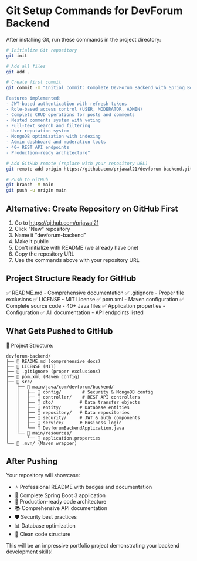 # Git Setup Commands for DevForum Backend

After installing Git, run these commands in the project directory:

```bash
# Initialize Git repository
git init

# Add all files
git add .

# Create first commit
git commit -m "Initial commit: Complete DevForum Backend with Spring Boot 3, MongoDB, and JWT authentication

Features implemented:
- JWT-based authentication with refresh tokens
- Role-based access control (USER, MODERATOR, ADMIN)
- Complete CRUD operations for posts and comments
- Nested comments system with voting
- Full-text search and filtering
- User reputation system
- MongoDB optimization with indexing
- Admin dashboard and moderation tools
- 40+ REST API endpoints
- Production-ready architecture"

# Add GitHub remote (replace with your repository URL)
git remote add origin https://github.com/prjawal21/devforum-backend.git

# Push to GitHub
git branch -M main
git push -u origin main
```

## Alternative: Create Repository on GitHub First

1. Go to https://github.com/prjawal21
2. Click "New" repository
3. Name it "devforum-backend"
4. Make it public
5. Don't initialize with README (we already have one)
6. Copy the repository URL
7. Use the commands above with your repository URL

## Project Structure Ready for GitHub

✅ README.md - Comprehensive documentation
✅ .gitignore - Proper file exclusions
✅ LICENSE - MIT License
✅ pom.xml - Maven configuration
✅ Complete source code - 40+ Java files
✅ Application properties - Configuration
✅ All documentation - API endpoints listed

## What Gets Pushed to GitHub

📁 Project Structure:
```
devforum-backend/
├── 📄 README.md (comprehensive docs)
├── 📄 LICENSE (MIT)
├── 📄 .gitignore (proper exclusions)
├── 📄 pom.xml (Maven config)
├── 📁 src/
│   ├── 📁 main/java/com/devforum/backend/
│   │   ├── 📁 config/        # Security & MongoDB config
│   │   ├── 📁 controller/    # REST API controllers
│   │   ├── 📁 dto/          # Data transfer objects
│   │   ├── 📁 entity/       # Database entities
│   │   ├── 📁 repository/   # Data repositories
│   │   ├── 📁 security/     # JWT & auth components
│   │   ├── 📁 service/      # Business logic
│   │   └── 📄 DevforumBackendApplication.java
│   └── 📁 main/resources/
│       └── 📄 application.properties
└── 📁 .mvn/ (Maven wrapper)
```

## After Pushing

Your repository will showcase:
- ⭐ Professional README with badges and documentation
- 🔧 Complete Spring Boot 3 application
- 🚀 Production-ready code architecture
- 📚 Comprehensive API documentation
- 🛡️ Security best practices
- 📊 Database optimization
- 🎯 Clean code structure

This will be an impressive portfolio project demonstrating your backend development skills!
